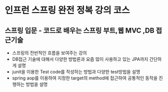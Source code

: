 # 인프런 스프링 완전 정복 강의 코스

## 스프링 입문 - 코드로 배우는 스프링 부트,웹 MVC ,DB 접근기술
<ul>
    <li>스프링의 전반적인 흐름을 보여주는 강의</li>
    <li>DB접근 기술에 대해서 다양한 방법론과 요즘 많이 사용하고 있는 JPA까지 간단하게 설명</li>
    <li>junit을 이용한 Test code를 작성하는 방법과 다양한 test방법을 설명</li>
    <li>spring aop를 이용하여 지정한 target의 method에 접근하여 공통적인 동작을 진행하는 방법을 설명</li>
</ul>